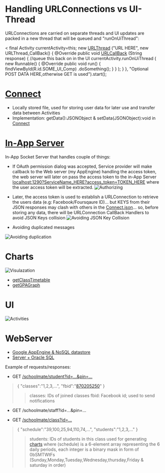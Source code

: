 # Handling URLConnections vs UI-Thread

URLConnections are carried on separate threads and UI updates are packed in a new thread that will be queued and "runOnUiThread":

< final Activity currentActivity=this;
new [URLThread](src/yoga1290/schoolmate/URLThread.java) ("URL HERE", new URLThread_CallBack()
 {
 	@Override
 	public void [URLCallBack](src/yoga1290/schoolmate/URLThread.java) (String response)
 	{
		//queue this back on in the UI
		currentActivity.runOnUiThread
		(
 			new Runnable()
			{
 				@Override
 				public void run()
 				{
 					findViewById(R.id.SOME_UI_Comp)
 						.doSomething();
 				}
			}
		);
	}
 }, "Optional POST DATA HERE,otherwise GET is used").start();
> 

# [Connect](src/yoga1290/schoolmate/Connect.java)

+	Locally stored file, used for storing user data for later use and transfer data between Activities
+	Implementation: getData():JSONObject & setData(JSONObject):void in [Connect](src/yoga1290/schoolmate/Connect.java)

# [In-App Server](src/yoga1290/schoolmate/Server.java)

In-App Socket Server that handles couple of things:

+	If OAuth permission dialog was accepted, Service provider will make callback to the Web server (my AppEngine) handling the access token, the web server will later on pass the access token to the in-App Server [localhost:1290?ServiceName_HERE?access_token=TOKEN_HERE](src/yoga1290/schoolmate/Server.java) where the user access token will be extracted.
![Authorizing](readme/readme1.png)

+	Later, the access token is used to establish a URLConnection to retrieve the users data (e.g: Facebook/Foursqaure ID)… but KEYS from their JSON responses may clash with others in the [Connect.json](src/yoga1290/schoolmate/Connect.java)… so, before storing any data, there will be URLConnection CallBack Handlers to avoid JSON Keys collision
![Avoiding JSON Key Collision](readme/URLConnectionThread.png)

+	Avoiding duplicated messages

![Avoiding duplication](readme/duplication.png)

# Charts

![Visulazation](readme/readme3.png)

+	[getClassTimetable](src/yoga1290/schoolmate/Charts.java)
+	[getGPAGraph](src/yoga1290/schoolmate/Charts.java)

# UI

![Activities](readme/activities.png)

# WebServer

+	[Google AppEngine & NoSQL datastore](AppEngine/schoolmate.java)
+	[Server + Oracle SQL](WebServer/DBtest.java)

Example of requests/responses:
+	GET [/schoolmate/student?id=…&pin=…](http://yoga1290.appspot.com/schoolmate/student?id=1&pin=1)
>	{
>		"classes":"1,2,3,…",
>		"fbid":"[870205250](http://facebook.com/870205250)"
>	}
>>	classes: IDs of joined classes
>>	fbid: Facebook id; used to send notifications

+	GET /schoolmate/staff?id=…&pin=…

+	GET [/schoolmate/class?id=…](http://yoga1290.appspot.com/schoolmate/class?id=1)
>	{
>		"schedule":"39,100,25,94,110,74,…",
>		"students":"1,2,3,…"
>	}
>>	students: IDs of students in this class
>>	used for generating [charts](src/yoga1290/schoolmate/Charts.java) where (schedule) is a  6-element array representing the 6 daily periods, each integer is a binary mask in form of 0bSMTWtFs (Sunday,Monday,Tuesday,Wednesday,thursday,Friday & saturday in order)